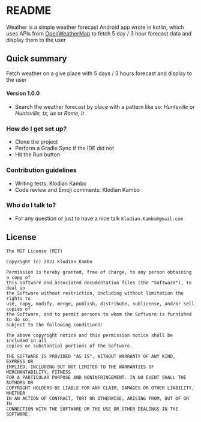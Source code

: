 # README #

Weather is a simple weather forecast Android app wrote in kotlin, which uses APIs from [OpenWeatherMap](https://openweathermap.org/forecast5) to fetch 5 day / 3 hour forecast data and display them to the user

## Quick summary ##
Fetch weather on a give place with 5 days / 3 hours forecast and display to the user

#### Version 1.0.0 ####
* Search the weather forecast by place with a pattern like so: _Huntsville_ or _Huntsville, tx, us_ or _Rome, it_

### How do I get set up? ###

* Clone the project
* Perform a Gradle Sync if the IDE did not
* Hit the Run button

### Contribution guidelines ###

* Writing tests: Klodian Kambo
* Code review and Emoji comments: Klodian Kambo

### Who do I talk to? ###

* For any question or just to have a nice talk `Klodian.Kambo@gmail.com`

## License ###

	The MIT License (MIT)

	Copyright (c) 2021 Klodian Kambo

	Permission is hereby granted, free of charge, to any person obtaining a copy of
	this software and associated documentation files (the "Software"), to deal in
	the Software without restriction, including without limitation the rights to
	use, copy, modify, merge, publish, distribute, sublicense, and/or sell copies of
	the Software, and to permit persons to whom the Software is furnished to do so,
	subject to the following conditions:

	The above copyright notice and this permission notice shall be included in all
	copies or substantial portions of the Software.

	THE SOFTWARE IS PROVIDED "AS IS", WITHOUT WARRANTY OF ANY KIND, EXPRESS OR
	IMPLIED, INCLUDING BUT NOT LIMITED TO THE WARRANTIES OF MERCHANTABILITY, FITNESS
	FOR A PARTICULAR PURPOSE AND NONINFRINGEMENT. IN NO EVENT SHALL THE AUTHORS OR
	COPYRIGHT HOLDERS BE LIABLE FOR ANY CLAIM, DAMAGES OR OTHER LIABILITY, WHETHER
	IN AN ACTION OF CONTRACT, TORT OR OTHERWISE, ARISING FROM, OUT OF OR IN
	CONNECTION WITH THE SOFTWARE OR THE USE OR OTHER DEALINGS IN THE SOFTWARE.
